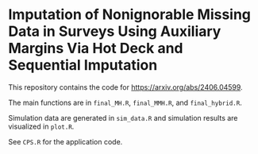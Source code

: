 # Imputation of Nonignorable Missing Data in Surveys Using Auxiliary Margins Via Hot Deck and Sequential Imputation

This repository contains the code for https://arxiv.org/abs/2406.04599.

The main functions are in `final_MH.R`, `final_MMH.R`, and `final_hybrid.R`. 

Simulation data are generated in `sim_data.R` and simulation results are visualized in `plot.R`.

See `CPS.R` for the application code.


